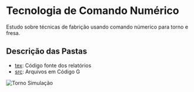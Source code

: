 # Tecnologia de Comando Numérico

Estudo sobre técnicas de fabrição usando comando númerico para torno e fresa.

## Descrição das Pastas

 * [tex](tex): Código fonte dos relatórios
 * [src](src): Arquivos em Código G

![Torno Simulação](unb-tcn/tex/img/relat1/sim-webcnc.png)


